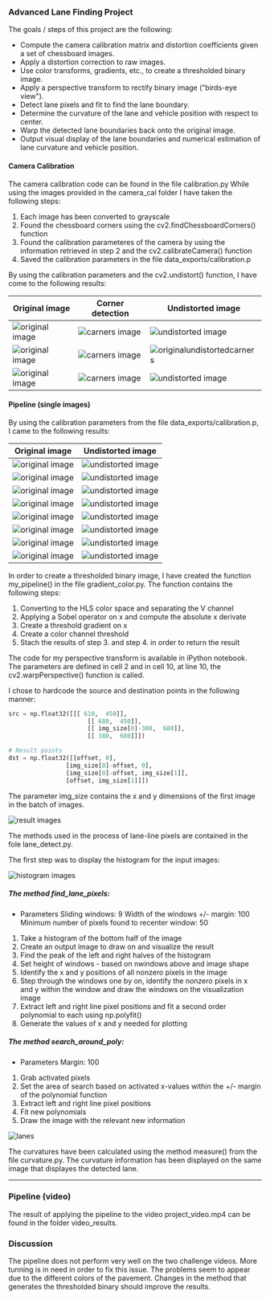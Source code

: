 
### Advanced Lane Finding Project

The goals / steps of this project are the following:

* Compute the camera calibration matrix and distortion coefficients given a set of chessboard images.
* Apply a distortion correction to raw images.
* Use color transforms, gradients, etc., to create a thresholded binary image.
* Apply a perspective transform to rectify binary image ("birds-eye view").
* Detect lane pixels and fit to find the lane boundary.
* Determine the curvature of the lane and vehicle position with respect to center.
* Warp the detected lane boundaries back onto the original image.
* Output visual display of the lane boundaries and numerical estimation of lane curvature and vehicle position.



#### Camera Calibration

The camera calibration code can be found in the file calibration.py
While using the images provided in the camera_cal folder I have taken the following steps:
1. Each image has been converted to grayscale 
2. Found the chessboard corners using the cv2.findChessboardCorners() function
3. Found the calibration parameteres of the camera by using the information retrieved in step 2 and the cv2.calibrateCamera() function
4. Saved the calibration parameters in the file data_exports/calibration.p

By using the calibration parameters and the cv2.undistort() function, I have come to the following results:

Original image | Corner detection | Undistorted image  
------------ | ------------- | ------------- 
![original image](https://raw.githubusercontent.com/sorix6/CarND-Advanced-Lane-Lines/master/camera_cal/calibration2.jpg) | ![carners image](https://raw.githubusercontent.com/sorix6/CarND-Advanced-Lane-Lines/master/outputs/corners_calibration2.jpg) | ![undistorted image](https://raw.githubusercontent.com/sorix6/CarND-Advanced-Lane-Lines/master/outputs/undist_calibration2.jpg)
![original image](https://raw.githubusercontent.com/sorix6/CarND-Advanced-Lane-Lines/master/camera_cal/calibration9.jpg) | ![carners image](https://raw.githubusercontent.com/sorix6/CarND-Advanced-Lane-Lines/master/outputs/corners_calibration9.jpg) | ![originalundistortedcarners](https://raw.githubusercontent.com/sorix6/CarND-Advanced-Lane-Lines/master/outputs/undist_calibration9.jpg)
![original image](https://raw.githubusercontent.com/sorix6/CarND-Advanced-Lane-Lines/master/camera_cal/calibration13.jpg) | ![carners image](https://raw.githubusercontent.com/sorix6/CarND-Advanced-Lane-Lines/master/outputs/corners_calibration13.jpg) | ![undistorted image](https://raw.githubusercontent.com/sorix6/CarND-Advanced-Lane-Lines/master/outputs/undist_calibration13.jpg)


#### Pipeline (single images)

By using the calibration parameters from the file data_exports/calibration.p, I came to the following results:

Original image | Undistorted image  
------------ | -------------
![original image](https://raw.githubusercontent.com/sorix6/CarND-Advanced-Lane-Lines/master/test_images/straight_lines1.jpg) | ![undistorted image](https://raw.githubusercontent.com/sorix6/CarND-Advanced-Lane-Lines/master/outputs/undist_straight_lines1.jpg)
![original image](https://raw.githubusercontent.com/sorix6/CarND-Advanced-Lane-Lines/master/test_images/straight_lines2.jpg) | ![undistorted image](https://raw.githubusercontent.com/sorix6/CarND-Advanced-Lane-Lines/master/outputs/undist_straight_lines2.jpg)
![original image](https://raw.githubusercontent.com/sorix6/CarND-Advanced-Lane-Lines/master/test_images/test1.jpg) | ![undistorted image](https://raw.githubusercontent.com/sorix6/CarND-Advanced-Lane-Lines/master/outputs/undist_test1.jpg)
![original image](https://raw.githubusercontent.com/sorix6/CarND-Advanced-Lane-Lines/master/test_images/test2.jpg) | ![undistorted image](https://raw.githubusercontent.com/sorix6/CarND-Advanced-Lane-Lines/master/outputs/undist_test2.jpg)
![original image](https://raw.githubusercontent.com/sorix6/CarND-Advanced-Lane-Lines/master/test_images/test3.jpg) | ![undistorted image](https://raw.githubusercontent.com/sorix6/CarND-Advanced-Lane-Lines/master/outputs/undist_test3.jpg)
![original image](https://raw.githubusercontent.com/sorix6/CarND-Advanced-Lane-Lines/master/test_images/test4.jpg) | ![undistorted image](https://raw.githubusercontent.com/sorix6/CarND-Advanced-Lane-Lines/master/outputs/undist_test4.jpg)
![original image](https://raw.githubusercontent.com/sorix6/CarND-Advanced-Lane-Lines/master/test_images/test5.jpg) | ![undistorted image](https://raw.githubusercontent.com/sorix6/CarND-Advanced-Lane-Lines/master/outputs/undist_test5.jpg)
![original image](https://raw.githubusercontent.com/sorix6/CarND-Advanced-Lane-Lines/master/test_images/test6.jpg) | ![undistorted image](https://raw.githubusercontent.com/sorix6/CarND-Advanced-Lane-Lines/master/outputs/undist_test6.jpg)


In order to create a thresholded binary image, I have created the function my_pipeline() in the file gradient_color.py. The function contains the following steps:
1. Converting to the HLS color space and separating the V channel
2. Applying a Sobel operator on x and compute the absolute x derivate
3. Create a threshold gradient on x
4. Create a color channel threshold
5. Stach the results of step 3. and step 4. in order to return the result


The code for my perspective transform is available in iPython notebook. The parameters are defined in cell 2 and in cell 10, at line 10, the cv2.warpPerspective() function is called.

I chose to hardcode the source and destination points in the following manner:

```python
src = np.float32([[[ 610,  450]], 
                      [[ 680,  450]], 
                      [[ img_size[0]-300,  680]],
                      [[ 380,  680]]])

# Result points        
dst = np.float32([[offset, 0], 
                [img_size[0]-offset, 0], 
                [img_size[0]-offset, img_size[1]], 
                [offset, img_size[1]]])

```

The parameter img_size contains the x and y dimensions of the first image in the batch of images.

![result images](https://raw.githubusercontent.com/sorix6/CarND-Advanced-Lane-Lines/master/output_images/undistorted_color_warped.JPG)


The methods used in the process of lane-line pixels are contained in the fole lane_detect.py.

The first step was to display the histogram for the input images:

![histogram images](https://raw.githubusercontent.com/sorix6/CarND-Advanced-Lane-Lines/master/output_images/histograms.jpg)


##### The method  find_lane_pixels:
* Parameters
Sliding windows: 9
Width of the windows +/- margin: 100
Minimum number of pixels found to recenter window: 50
  
1. Take a histogram of the bottom half of the image
2. Create an output image to draw on and visualize the result
3. Find the peak of the left and right halves of the histogram
4. Set height of windows - based on nwindows above and image shape
5. Identify the x and y positions of all nonzero pixels in the image
6. Step through the windows one by on, identify the nonzero pixels in x and y within the window and draw the windows on the visualization image
7. Extract left and right line pixel positions and fit a second order polynomial to each using np.polyfit()
8. Generate the values of x and y needed for plotting

##### The method search_around_poly:
* Parameters
Margin: 100

1. Grab activated pixels
2. Set the area of search based on activated x-values within the +/- margin of the polynomial function
3. Extract left and right line pixel positions
4. Fit new polynomials
5. Draw the image with the relevant new information

![lanes](https://raw.githubusercontent.com/sorix6/CarND-Advanced-Lane-Lines/master/output_images/window_lanes.JPG)


The curvatures have been calculated using the method measure() from the file curvature.py. The curvature information has been displayed on the same image that displayes the detected lane.

---

### Pipeline (video)

The result of applying the pipeline to the video project_video.mp4 can be found in the folder video_results.

### Discussion

The pipeline does not perform very well on the two challenge videos. More tunning is in need in order to fix this issue. 
The problems seem to appear due to the different colors of the pavement. Changes in the method that generates the thresholded binary should improve the results.